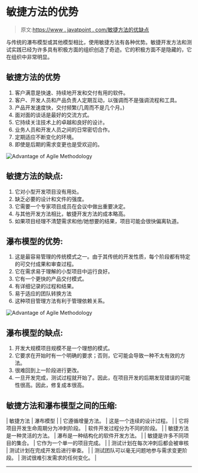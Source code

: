 # 敏捷方法的优势

> 原文:[https://www . javatpoint . com/敏捷方法的优缺点](https://www.javatpoint.com/advantage-and-disadvantage-of-agile-methodology)

与传统的瀑布模型或其他模型相比，使用敏捷方法有各种优势。敏捷开发方法和测试实践已经为许多具有积极方面的组织创造了奇迹。它的积极方面不是隐藏的，它在组织中非常明显。

## 敏捷方法的优势

1.  客户满意是快速、持续地开发和交付有用的软件。
2.  客户、开发人员和产品负责人定期互动，以强调而不是强调流程和工具。
3.  产品开发速度快，交付频繁(几周而不是几个月。)
4.  面对面的谈话是最好的交流方式。
5.  它持续关注技术上的卓越和良好的设计。
6.  业务人员和开发人员之间的日常密切合作。
7.  定期适应不断变化的环境。
8.  即使是后期的需求变更也是受欢迎的。

![Advantage of Agile Methodology](../Images/a135bfa63ff689cb6e534e23a54ea4e1.png)

## 敏捷方法的缺点:

1.  它对小型开发项目没有用处。
2.  缺乏必要的设计和文件的强度。
3.  它需要一个专家项目成员在会议中做出重要决定。
4.  与其他开发方法相比，敏捷开发方法的成本略高。
5.  如果项目经理不清楚需求和他/她想要的结果，项目可能会很快偏离轨道。

## 瀑布模型的优势:

1.  这是最容易管理的传统模式之一。由于其传统的开发性质，每个阶段都有特定的可交付成果和审查过程。
2.  它在需求易于理解的小型项目中运行良好。
3.  它有一个更快的产品交付模式。
4.  有详细记录的过程和结果。
5.  易于适应的团队转换方法
6.  这种项目管理方法有利于管理依赖关系。

![Advantage of Agile Methodology](../Images/acb927a02f104f91d273f00930f720a7.png)

## 瀑布模型的缺点:

1.  开发大规模项目规模不是一个理想的模式。
2.  它要求在开始时有一个明确的要求；否则，它可能会导致一种不太有效的方法。
3.  很难回到上一阶段进行更改。
4.  一旦开发完成，测试过程就开始了。因此，在项目开发的后期发现错误的可能性很高。因此，修复成本很高。

## 敏捷方法和瀑布模型之间的压缩:

| 敏捷方法 | 瀑布模型 |
| 它遵循增量方法。 | 这是一个连续的设计过程。 |
| 它将项目开发生命周期分为冲刺阶段。 | 软件开发过程分为不同的阶段。 |
| 敏捷方法是一种灵活的方法。 | 瀑布是一种结构化的软件开发方法。 |
| 敏捷是许多不同项目的集合。 | 它作为一个单一的项目完成。 |
| 测试计划在每次冲刺后都会被审核 | 测试计划在完成开发后进行审查。 |
| 测试团队可以毫无问题地参与需求变更阶段。 | 测试很难引发需求的任何变化。 |

* * *